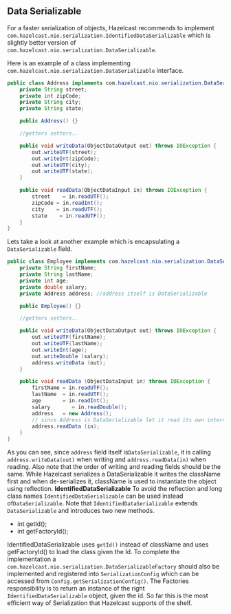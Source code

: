 
## Data Serializable

For a faster serialization of objects, Hazelcast recommends to implement `com.hazelcast.nio.serialization.IdentifiedDataSerializable` which is slightly better version of `com.hazelcast.nio.serialization.DataSerializable`.

Here is an example of a class implementing `com.hazelcast.nio.serialization.DataSerializable` interface.

```java
public class Address implements com.hazelcast.nio.serialization.DataSerializable {
    private String street;
    private int zipCode;
    private String city;
    private String state;

    public Address() {}

    //getters setters..

    public void writeData(ObjectDataOutput out) throws IOException {
        out.writeUTF(street);
        out.writeInt(zipCode);
        out.writeUTF(city);
        out.writeUTF(state);
    }

    public void readData(ObjectDataInput in) throws IOException {
        street    = in.readUTF();
        zipCode = in.readInt();
        city    = in.readUTF();
        state    = in.readUTF();
    }
}
```
Lets take a look at another example which is encapsulating a `DataSerializable` field.

```java
public class Employee implements com.hazelcast.nio.serialization.DataSerializable {
    private String firstName;
    private String lastName;
    private int age;
    private double salary;
    private Address address; //address itself is DataSerializable

    public Employee() {}

    //getters setters..

    public void writeData(ObjectDataOutput out) throws IOException {
        out.writeUTF(firstName);
        out.writeUTF(lastName);
        out.writeInt(age);
        out.writeDouble (salary);
        address.writeData (out);
    }

    public void readData (ObjectDataInput in) throws IOException {
        firstName = in.readUTF();
        lastName  = in.readUTF();
        age       = in.readInt();
        salary       = in.readDouble();
        address   = new Address();
        // since Address is DataSerializable let it read its own internal state
        address.readData (in);
    }
}
```
As you can see, since `address` field itself is`DataSerializable`, it is calling `address.writeData(out)` when writing and `address.readData(in)` when reading. Also note that the order of writing and reading fields should be the same. While Hazelcast serializes a DataSerializable it writes the className first and when de-serializes it, className is used to instantiate the object using reflection. **IdentifiedDataSerializable** To avoid the reflection and long class names `IdentifiedDataSerializable` can be used instead of`DataSerializable`. Note that `IdentifiedDataSerializable` extends `DataSerializable` and introduces two new methods.

-   int getId();
-   int getFactoryId();

IdentifiedDataSerializable uses `getId()` instead of className and uses getFactoryId() to load the class given the Id. To complete the implementation a `com.hazelcast.nio.serialization.DataSerializableFactory` should also be implemented and registered into `SerializationConfig` which can be accessed from `Config.getSerializationConfig()`. The Factories responsibility is to return an instance of the right `IdentifiedDataSerializable` object, given the id. So far this is the most efficient way of Serialization that Hazelcast supports of the shelf.
